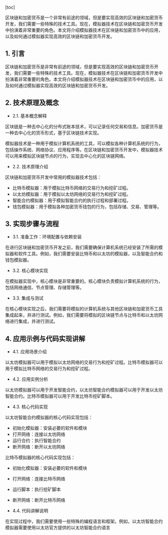
[toc]                    
                
                
区块链和加密货币是一个非常有前途的领域，但是要实现高效的区块链和加密货币开发，我们需要一些特殊的技术工具。现在，模拟器技术在区块链和加密货币开发中扮演着非常重要的角色。本文将介绍模拟器技术在区块链和加密货币中的应用，以及如何通过模拟器实现高效的区块链和加密货币开发。

## 1. 引言

区块链和加密货币是非常有前途的领域，但是要实现高效的区块链和加密货币开发，我们需要一些特殊的技术工具。现在，模拟器技术在区块链和加密货币开发中扮演着非常重要的角色。本文将介绍模拟器技术在区块链和加密货币中的应用，以及如何通过模拟器实现高效的区块链和加密货币开发。

## 2. 技术原理及概念

- 2.1. 基本概念解释

区块链是一种去中心化的分布式账本技术，可以记录任何交易和信息。加密货币是一种去中心化的货币形式，基于区块链技术实现。

模拟器技术是一种用于模拟计算机系统的工具，可以模拟各种计算机系统的行为，包括操作系统、网络协议、应用程序等。在区块链和加密货币开发中，模拟器技术可以用来模拟区块链节点的行为，实现去中心化的区块链网络。

- 2.2. 技术原理介绍

区块链和加密货币开发中常用的模拟器技术包括：

- 比特币模拟器：用于模拟比特币网络的交易行为和挖矿过程。
- 以太坊模拟器：用于模拟以太坊网络的交易行为和挖矿过程。
- 智能合约模拟器：用于模拟智能合约的执行过程和部署过程。
- 钱包模拟器：用于模拟各种加密货币钱包的行为，包括存储、交易、管理等。

## 3. 实现步骤与流程

- 3.1. 准备工作：环境配置与依赖安装

在进行区块链和加密货币开发之前，我们需要确保计算机系统已经安装了所需的模拟器和软件工具。例如，我们需要安装比特币和以太坊的模拟器，以及智能合约和钱包模拟器。

- 3.2. 核心模块实现

在模拟器实现中，核心模块是非常重要的。核心模块负责模拟计算机系统的行为，包括网络通信、节点管理、存储管理等。

- 3.3. 集成与测试

在核心模块实现之后，我们需要将模拟的计算机系统与其他区块链和加密货币工具集成起来，并进行测试。例如，我们需要将模拟的区块链节点与比特币和以太坊网络进行集成，并进行测试。

## 4. 应用示例与代码实现讲解

- 4.1. 应用场景介绍

以太坊模拟器可以用于模拟以太坊网络的交易行为和挖矿过程。比特币模拟器可以用于模拟比特币网络的交易行为和挖矿过程。

- 4.2. 应用实例分析

以太坊模拟器可以用于开发智能合约，以太坊智能合约模拟器可以用于开发以太坊智能合约。比特币模拟器可以用于开发比特币挖矿脚本。

- 4.3. 核心代码实现

以太坊智能合约模拟器的核心代码实现包括：

- 初始化模拟器：安装必要的软件和模块
- 打开网络：连接以太坊网络
- 运行合约：执行智能合约
- 断开网络：断开以太坊网络

比特币模拟器的核心代码实现包括：

- 初始化模拟器：安装必要的软件和模块
- 打开网络：连接比特币网络
- 运行脚本：执行挖矿脚本
- 断开网络：断开比特币网络

- 4.4. 代码讲解说明

在实现过程中，我们需要使用一些特殊的编程语言和框架。例如，以太坊智能合约模拟器需要使用以太坊官方提供的以太坊智能合约语言


